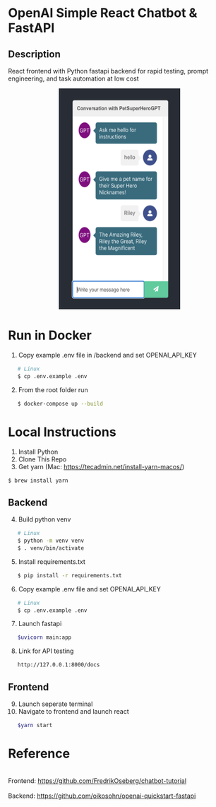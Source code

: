 # OpenAI Simple React Chatbot & FastAPI
## Description
React frontend with Python fastapi backend for rapid testing, prompt engineering, and task automation at low cost
<p align="center"> 
   <img src="https://github.com/whoynes/openai-reactchatbot-fastapi/blob/main/misc/readmepic.png" width="275" height="500"> 
</p>

# Run in Docker
1. Copy example .env file in /backend and set OPENAI_API_KEY
```bash
   # Linux
   $ cp .env.example .env
```
2. From the root folder run
```bash
   $ docker-compose up --build
```
# Local Instructions
1. Install Python
2. Clone This Repo
3. Get yarn (Mac: https://tecadmin.net/install-yarn-macos/)
```bash
$ brew install yarn 
```
## Backend
4. Build python venv
```bash
   # Linux
   $ python -m venv venv
   $ . venv/bin/activate
```
5. Install requirements.txt
```bash
   $ pip install -r requirements.txt
```
6. Copy example .env file and set OPENAI_API_KEY
```bash
   # Linux
   $ cp .env.example .env
```
7. Launch fastapi
```bash
   $uvicorn main:app
```
8. Link for API testing
```bash
   http://127.0.0.1:8000/docs 
```
## Frontend
9. Launch seperate terminal
7. Navigate to frontend and launch react
```bash
   $yarn start
```
# Reference
<br> Frontend: https://github.com/FredrikOseberg/chatbot-tutorial </br>
<br> Backend: https://github.com/oikosohn/openai-quickstart-fastapi </br>



